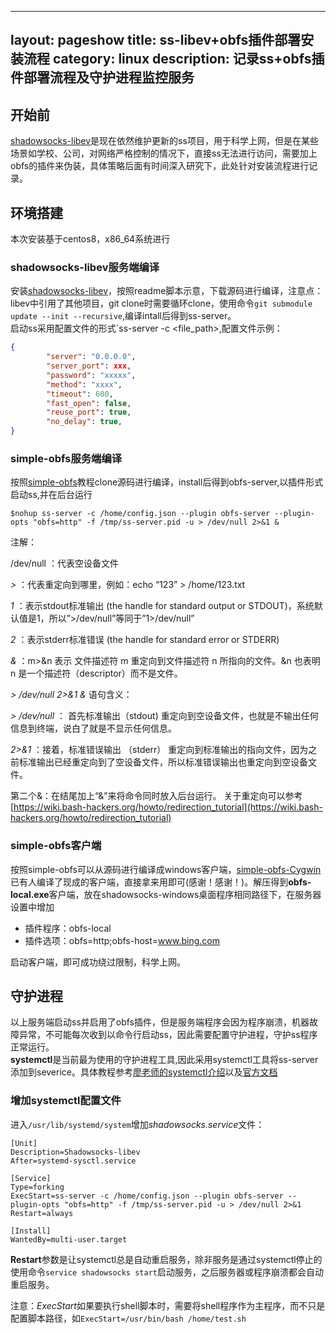 ---
layout: pageshow
title: ss-libev+obfs插件部署安装流程
category: linux
description: 记录ss+obfs插件部署流程及守护进程监控服务
--

## 开始前
[shadowsocks-libev](https://github.com/shadowsocks/shadowsocks-libev)是现在依然维护更新的ss项目，用于科学上网，但是在某些场景如学校、公司，对网络严格控制的情况下，直接ss无法进行访问，需要加上obfs的插件来伪装，具体策略后面有时间深入研究下，此处针对安装流程进行记录。

## 环境搭建
本次安装基于centos8，x86_64系统进行
### shadowsocks-libev服务端编译
安装[shadowsocks-libev](https://github.com/shadowsocks/shadowsocks-libev)，按照readme脚本示意，下载源码进行编译，注意点：libev中引用了其他项目，git clone时需要循环clone，使用命令`git submodule update --init --recursive`,编译intall后得到ss-server。  
启动ss采用配置文件的形式`ss-server -c <file_path>,配置文件示例：
```json
{
        "server": "0.0.0.0",
        "server_port": xxx,
        "password": "xxxxx",
        "method": "xxxx",
        "timeout": 600,
        "fast_open": false,
        "reuse_port": true,
        "no_delay": true,
}
```

### simple-obfs服务端编译
按照[simple-obfs](https://github.com/shadowsocks/simple-obfs)教程clone源码进行编译，install后得到obfs-server,以插件形式启动ss,并在后台运行
```shell
$nohup ss-server -c /home/config.json --plugin obfs-server --plugin-opts "obfs=http" -f /tmp/ss-server.pid -u > /dev/null 2>&1 &
```

注解：

/dev/null ：代表空设备文件  

*>*  ：代表重定向到哪里，例如：echo “123” > /home/123.txt  

*1*  ：表示stdout标准输出 (the handle for standard output or STDOUT)，系统默认值是1，所以”>/dev/null”等同于”1>/dev/null”

*2*  ：表示stderr标准错误 (the handle for standard error or STDERR)

*&* ：m>&n 表示 文件描述符 m 重定向到文件描述符 n 所指向的文件。&n 也表明 n 是一个描述符（descriptor）而不是文件。

*> /dev/null 2>&1 &* 语句含义：

*> /dev/null* ： 首先标准输出（stdout) 重定向到空设备文件，也就是不输出任何信息到终端，说白了就是不显示任何信息。

*2>&1* ：接着，标准错误输出 （stderr） 重定向到标准输出的指向文件，因为之前标准输出已经重定向到了空设备文件，所以标准错误输出也重定向到空设备文件。

第二个&：在结尾加上“&”来将命令同时放入后台运行。
关于重定向可以参考[https://wiki.bash-hackers.org/howto/redirection_tutorial](https://wiki.bash-hackers.org/howto/redirection_tutorial)

### simple-obfs客户端
按照simple-obfs可以从源码进行编译成windows客户端，[simple-obfs-Cygwin](https://github.com/imgk/simple-obfs-Cygwin/releases)已有人编译了现成的客户端，直接拿来用即可(感谢！感谢！)。解压得到**obfs-local.exe**客户端，放在shadowsocks-windows桌面程序相同路径下，在服务器设置中增加
* 插件程序：obfs-local
* 插件选项：obfs=http;obfs-host=www.bing.com  

启动客户端，即可成功绕过限制，科学上网。

## 守护进程

以上服务端启动ss并启用了obfs插件，但是服务端程序会因为程序崩溃，机器故障异常，不可能每次收到以命令行启动ss，因此需要配置守护进程，守护ss程序正常运行。   
**systemctl**是当前最为使用的守护进程工具,因此采用systemctl工具将ss-server添加到severice。具体教程参考[廖老师的systemctl介绍](http://www.ruanyifeng.com/blog/2016/03/systemd-tutorial-commands.html)以及[官方文档](https://www.freedesktop.org/software/systemd/man/systemd.unit.html)
### 增加systemctl配置文件
进入`/usr/lib/systemd/system`增加*shadowsocks.service*文件：
```
[Unit]
Description=Shadowsocks-libev
After=systemd-sysctl.service

[Service]
Type=forking
ExecStart=ss-server -c /home/config.json --plugin obfs-server --plugin-opts "obfs=http" -f /tmp/ss-server.pid -u > /dev/null 2>&1
Restart=always

[Install]
WantedBy=multi-user.target

```
**Restart**参数是让systemctl总是自动重启服务，除非服务是通过systemctl停止的  
使用命令`service shadowsocks start`启动服务，之后服务器或程序崩溃都会自动重启服务。  

注意：*ExecStart*如果要执行shell脚本时，需要将shell程序作为主程序，而不只是配置脚本路径，如`ExecStart=/usr/bin/bash /home/test.sh`

